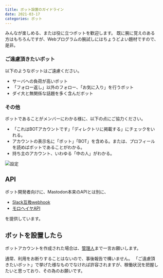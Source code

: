 ```yaml
---
title: ボット設置のガイドライン
date: 2021-03-17
categories: ボット
---
```


みんなが楽しめる、または役に立つボットを歓迎します。
既に腕に覚えのある方はもちろんですが、Webプログラムの腕試しにはちょうどよい題材ですので、是非。

### ご遠慮頂きたいボット

以下のようなボットはご遠慮ください。

- サーバへの負荷が高いボット
- 「フォロー返し」以外のフォロー、「お気に入り」を行うボット
- ダイ大と無関係な話題を多く含んだボット

### その他

ボットであることがメンバーにわかる様に、以下の点にご協力ください。

- 「これはBOTアカウントです」「ディレクトリに掲載する」にチェックをいれる。
- アカウントの表示名に「ボット」「BOT」を含める。または、プロフィールを読めばボットであることがわかる。
- 持ち主のアカウント、いわゆる「中の人」がわかる。

![設定](設定.png)

## API

ボット開発者向けに、Mastodon本来のAPIとは別に、

- [Slack互換webhook](/articles/Slack互換webhook)
- [モロヘイヤAPI](https://mstdn.delmulin.com/mulukhiya/app/api)

を提供しています。

## ボットを設置したら

ボットアカウントを作成された場合は、[管理人](https://mstdn.delmulin.com/@pooza)まで一言お願いします。

通常、利用をお断りすることはないので、事後報告で構いません。
「ご遠慮頂きたいボット」で挙げた様なものでなければ許容されますが、稼働状況を把握したいと思っており、その為のお願いです。


